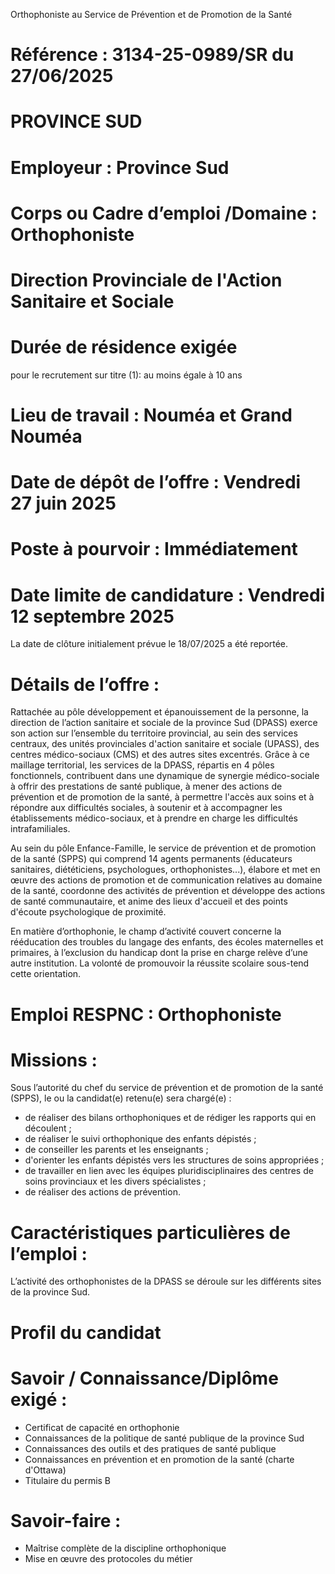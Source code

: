 
Orthophoniste au Service de Prévention et de Promotion de la Santé

# Référence : 3134-25-0989/SR du 27/06/2025

# PROVINCE SUD

# Employeur : Province Sud

# Corps ou Cadre d’emploi /Domaine : Orthophoniste

# Direction Provinciale de l'Action Sanitaire et Sociale

# Durée de résidence exigée

pour le recrutement sur titre (1): au moins égale à 10 ans

# Lieu de travail : Nouméa et Grand Nouméa

# Date de dépôt de l’offre : Vendredi 27 juin 2025

# Poste à pourvoir : Immédiatement

# Date limite de candidature : Vendredi 12 septembre 2025

La date de clôture initialement prévue le 18/07/2025 a été reportée.

# Détails de l’offre :

Rattachée au pôle développement et épanouissement de la personne, la direction de l’action sanitaire et sociale de la province Sud (DPASS) exerce son action sur l’ensemble du territoire provincial, au sein des services centraux, des unités provinciales d'action sanitaire et sociale (UPASS), des centres médico-sociaux (CMS) et des autres sites excentrés. Grâce à ce maillage territorial, les services de la DPASS, répartis en 4 pôles fonctionnels, contribuent dans une dynamique de synergie médico-sociale à offrir des prestations de santé publique, à mener des actions de prévention et de promotion de la santé, à permettre l'accès aux soins et à répondre aux difficultés sociales, à soutenir et à accompagner les établissements médico-sociaux, et à prendre en charge les difficultés intrafamiliales.

Au sein du pôle Enfance-Famille, le service de prévention et de promotion de la santé (SPPS) qui comprend 14 agents permanents (éducateurs sanitaires, diététiciens, psychologues, orthophonistes...), élabore et met en œuvre des actions de promotion et de communication relatives au domaine de la santé, coordonne des activités de prévention et développe des actions de santé communautaire, et anime des lieux d'accueil et des points d'écoute psychologique de proximité.

En matière d’orthophonie, le champ d’activité couvert concerne la rééducation des troubles du langage des enfants, des écoles maternelles et primaires, à l’exclusion du handicap dont la prise en charge relève d’une autre institution. La volonté de promouvoir la réussite scolaire sous-tend cette orientation.

# Emploi RESPNC : Orthophoniste

# Missions :

Sous l’autorité du chef du service de prévention et de promotion de la santé (SPPS), le ou la candidat(e) retenu(e) sera chargé(e) :

- de réaliser des bilans orthophoniques et de rédiger les rapports qui en découlent ;
- de réaliser le suivi orthophonique des enfants dépistés ;
- de conseiller les parents et les enseignants ;
- d'orienter les enfants dépistés vers les structures de soins appropriées ;
- de travailler en lien avec les équipes pluridisciplinaires des centres de soins provinciaux et les divers spécialistes ;
- de réaliser des actions de prévention.

# Caractéristiques particulières de l’emploi :

L’activité des orthophonistes de la DPASS se déroule sur les différents sites de la province Sud.

# Profil du candidat

# Savoir / Connaissance/Diplôme exigé :

- Certificat de capacité en orthophonie
- Connaissances de la politique de santé publique de la province Sud
- Connaissances des outils et des pratiques de santé publique
- Connaissances en prévention et en promotion de la santé (charte d'Ottawa)
- Titulaire du permis B

# Savoir-faire :

- Maîtrise complète de la discipline orthophonique
- Mise en œuvre des protocoles du métier



